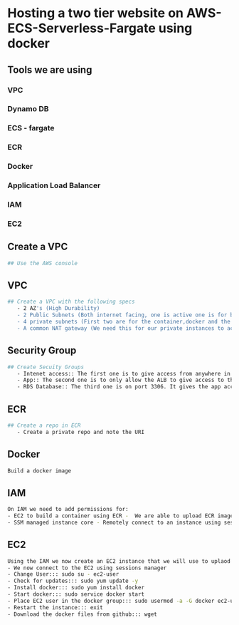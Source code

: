 # Hosting a two tier website on AWS-ECS-Serverless-Fargate using docker
## Tools we are using
### VPC
### Dynamo DB
### ECS - fargate
### ECR
### Docker
### Application Load Balancer
### IAM
### EC2
## Create a VPC
```sh
## Use the AWS console
```
## VPC
```sh
## Create a VPC with the following specs
   - 2 AZ's (High Durability)
   - 2 Public Subnets (Both internet facing, one is active one is for back up)
   - 4 private subnets (First two are for the container,docker and the database and the other two are backup )
   - A common NAT gateway (We need this for our private instances to access the net)
```
## Security Group
```sh
## Create Secuity Groups
   - Intenet access:: The first one is to give access from anywhere in the internet http: (0.0.0.0/0)
   - App:: The second one is to only allow the ALB to give access to the Containers
   - RDS Database:: The third one is on port 3306. It gives the app access to the RDS database
```
## ECR
```sh
## Create a repo in ECR
   - Create a private repo and note the URI
```
## Docker
```sh
Build a docker image
```
## IAM
```sh
On IAM we need to add permissions for:
- EC2 to build a container using ECR -  We are able to upload ECR images >EC2InstanceProfileForImageBuilderECRContainerBuilds 
- SSM managed instance core - Remotely connect to an instance using sessions manager >AmazonSSMManagedInstanceCore
```
## EC2
```sh
Using the IAM we now create an EC2 instance that we will use to uplaod our docker file and upload content to ECR
- We now connect to the EC2 using sessions manager
- Change User::: sudo su - ec2-user
- Check for updates::: sudo yum update -y
- Install docker::: sudo yum install docker
- Start docker::: sudo service docker start
- Place EC2 user in the docker group::: sudo usermod -a -G docker ec2-user
- Restart the instance::: exit
- Download the docker files from github::: wget 
```
